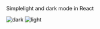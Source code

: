 Simplelight and dark mode in React


![dark](https://user-images.githubusercontent.com/17913209/223287284-e6709d87-9857-40b1-a148-0a88f6552b43.png)
![light](https://user-images.githubusercontent.com/17913209/223287294-8095ccf9-bf12-4bc0-8785-052fe00e7d68.png)
